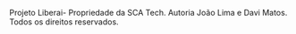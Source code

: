 Projeto Liberai- Propriedade da SCA Tech.
Autoria João Lima e Davi Matos.
Todos os direitos reservados.
